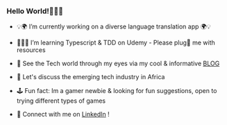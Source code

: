### Hello World!🙋🏿‍♀️

- 💡🌍 I’m currently working on a diverse language translation app 🌍💡

- 👩🏿‍💻 I’m learning Typescript & TDD on Udemy - Please plug🔌 me with resources 

- 📓 See the Tech world through my eyes via my cool & informative [BLOG](https://medium.com/@dorothyy.john)  

- 💬 Let's discuss the emerging tech industry in Africa

- 🕹 Fun fact: Im a gamer newbie & looking for fun suggestions, open to trying different types of games

- 📲 Connect with me on [LinkedIn](https://www.linkedin.com/in/dorothy-john-56200b140/) !
